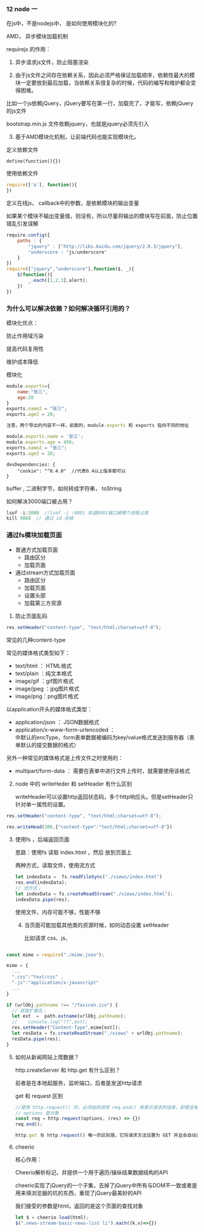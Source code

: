  ### 12 node 一

在js中，不是nodejs中， 是如何使用模块化的?

 AMD， 异步模块加载机制

requirejs 的作用：

1. 异步请求js文件，防止阻塞渲染

2. 由于js文件之间存在依赖关系，因此必须严格保证加载顺序，依赖性最大的模块一定要放到最后加载，当依赖关系很复杂的时候，代码的编写和维护都会变得困难。

比如一个js依赖jQuery，jQuery要写在第一行，加载完了，才能写，依赖jQuery的js文件

bootstrap.min.js 文件依赖jquery，也就是jquery必须先引入

3. 基于AMD模块化机制，让前端代码也能实现模块化。



定义依赖文件

```
define(function(){})
```

使用依赖文件

```js
require(['a'], function(){
})
```

定义在线js， callback中的参数，是依赖模块的输出变量

如果某个模块不输出变量值，则没有，所以尽量将输出的模块写在前面，防止位置错乱引发误解

```js
require.config({
    paths : {
        "jquery" : ["http://libs.baidu.com/jquery/2.0.3/jquery"],
        "underscore : "js/underscore"   
    }
})
require(["jquery","underscore"],function($, _){
    $(function(){
        _.each([1,2,3],alert);
    })
})
```



### 为什么可以解决依赖？如何解决循环引用的？



模块化优点：

防止作用域污染

提高代码复用性

维护成本降低



模块化

```js
module.exports={
    name:"张三",
    age:20
}
exports.name2 = "张三";
exports.age2 = 20;

注意，两个导出的内容不一样，前面的，module.exports 和 exports 指向不同的地址

module.exports.name = '张三';
module.exports.age = 456;
exports.name2 = "张三";
exports.age2 = 20;

```



```
devDependencies: {
	"cookie": "^0.4.0"  //代表0.4以上版本都可以
}
```

buffer , 二进制字节，如何转成字符串， toString



如何解决3000端口被占用？

```js
lsof -i:3000  //lsof -i :8091 知道8091端口被哪个进程占用
kill 9868  // 通过 id 杀掉

```



### 通过fs模块加载页面

- 普通方式加载页面
  - 路由区分
  - 加载页面
- 通过stream方式加载页面
  - 路由区分
  - 加载页面
  - 设置头部
  - 加载第三方资源

1. 防止页面乱码

```js
res.setHeader("content-type", "text/html;charset=utf-8");
```

常见的几种content-type

 常见的媒体格式类型如下：

-   text/html ： HTML格式
-   text/plain ：纯文本格式   
-   image/gif ：gif图片格式  
-   image/jpeg ：jpg图片格式 
-   image/png：png图片格式

  以application开头的媒体格式类型：

-   application/json  ： JSON数据格式
-   application/x-www-form-urlencoded ： <form encType=””>中默认的encType，form表单数据被编码为key/value格式发送到服务器（表单默认的提交数据的格式）

  另外一种常见的媒体格式是上传文件之时使用的：

-   multipart/form-data ： 需要在表单中进行文件上传时，就需要使用该格式



2. node 中的 writeHeder  和 setHeader 有什么区别

   writeHeader可以设置http返回状态码，多个http响应头。但是setHeader只针对单一属性的设置。

```js
res.setHeader("content-type", "text/html;charset=utf-8");
    
res.writeHead(300,{"content-type":"text/html;charset=utf-8"})

```



3. 使用fs ，后端返回页面

   思路：使用fs 读取 index.html ，然后 放到页面上

   两种方式，读取文件，使用流方式

   ```js
   let indexData =  fs.readFileSync("./views/index.html")
   res.end(indexData);
   // 流方式；
   let indexData = fs.createReadStream("./views/index.html");
   indexData.pipe(res);
   ```

   使用文件，内存可能不够，性能不够

    

   4. 当页面可能加载其他类的资源时候，如何动态设置  setHeader

      比如请求 css、js、

```js

const mime = require("./mime.json");

mime = {
  ...
  ".css":"text/css" ,
  ".js":"application/x-javascript" 
  ...
}

if (urlObj.pathname !== "/favicon.ico") {
  // 获取扩展名；
  let ext  =  path.extname(urlObj.pathname);
  //    console.log("??",ext);
  res.setHeader("Content-Type",mime[ext]);
  let resData = fs.createReadStream("./views" + urlObj.pathname);
  resData.pipe(res);
}
```



5. 如何从新闻网站上爬数据？

   http.createServer 和  http.get 有什么区别？

   前者是在本地起服务，监听端口，后者是发送http请求

   get  和 request 区别

   ```js
   //使用 http.request() 时，必须始终调用 req.end() 来表示请求的结束，即使没有数据被写入请求主体。
   // options 是对象
   const req = http.request(options, (res) => {})
   req.end();
   
   http.get 与 http.request() 唯一的区别是，它将请求方法设置为 GET 并且会自动调用 req.end()。
   ```

   

6. cheerio

   核心作用：

   Cheerio解析标记，并提供一个用于遍历/操纵结果数据结构的API

   cheerio实现了jQuery的一个子集，去掉了jQuery中所有与DOM不一致或者是用来填浏览器的坑的东西，重现了jQuery最美妙的API
   
   
   
   我们接受的参数是html，返回的是这个页面的查找对象

   ```js
   let $ = cheerio.load(html);
   $(".news-stream-basic-news-list li").each((k,v)=>{})
   
   ```
   
   